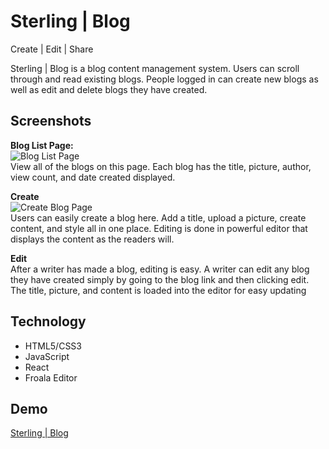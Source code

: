 # Sterling | Blog

Create | Edit | Share

Sterling | Blog is a blog content management system. Users can scroll through and read existing blogs. People logged in can create new blogs as well as edit and delete blogs they have created.

## Screenshots

**Blog List Page:**  
![Blog List Page](https://sterling-blog-app.now.sh/sterling-blog-social-share.png)  
View all of the blogs on this page. Each blog has the title, picture, author, view count, and date created displayed.

**Create**  
![Create Blog Page](https://sterling-blog-app.now.sh/sterling-blog-edit-page.png)  
Users can easily create a blog here. Add a title, upload a picture, create content, and style all in one place. Editing is done in powerful editor that displays the content as the readers will.

**Edit**  
After a writer has made a blog, editing is easy. A writer can edit any blog they have created simply by going to the blog link and then clicking edit. The title, picture, and content is loaded into the editor for easy updating

## Technology

- HTML5/CSS3
- JavaScript
- React
- Froala Editor

## Demo

[Sterling | Blog](https://sterling-blog-app.now.sh/)
